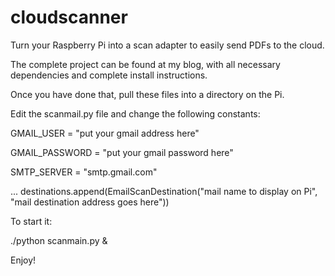 cloudscanner
============

Turn your Raspberry Pi into a scan adapter to easily send PDFs to the cloud.

The complete project can be found at my blog, with all necessary dependencies and complete install instructions.

Once you have done that, pull these files into a directory on the Pi.

Edit the scanmail.py file and change the following constants:

GMAIL_USER = "put your gmail address here"

GMAIL_PASSWORD = "put your gmail password here"

SMTP_SERVER = "smtp.gmail.com"

...
destinations.append(EmailScanDestination("mail name to display on Pi", "mail destination address goes here"))

To start it:

./python scanmain.py &

Enjoy!
